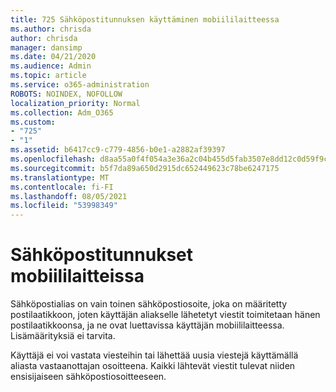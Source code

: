 ```yaml
---
title: 725 Sähköpostitunnuksen käyttäminen mobiililaitteessa
ms.author: chrisda
author: chrisda
manager: dansimp
ms.date: 04/21/2020
ms.audience: Admin
ms.topic: article
ms.service: o365-administration
ROBOTS: NOINDEX, NOFOLLOW
localization_priority: Normal
ms.collection: Adm_O365
ms.custom:
- "725"
- "1"
ms.assetid: b6417cc9-c779-4856-b0e1-a2882af39397
ms.openlocfilehash: d8aa55a0f4f054a3e36a2c04b455d5fab3507e8dd12c0d59f9c05e1e21374468
ms.sourcegitcommit: b5f7da89a650d2915dc652449623c78be6247175
ms.translationtype: MT
ms.contentlocale: fi-FI
ms.lasthandoff: 08/05/2021
ms.locfileid: "53998349"
---
```

# <a name="email-aliases-on-mobile-devices"></a>Sähköpostitunnukset mobiililaitteissa

Sähköpostialias on vain toinen sähköpostiosoite, joka on määritetty postilaatikkoon, joten käyttäjän aliakselle lähetetyt viestit toimitetaan hänen postilaatikkoonsa, ja ne ovat luettavissa käyttäjän mobiililaitteessa. Lisämäärityksiä ei tarvita.

Käyttäjä ei voi vastata viesteihin tai lähettää uusia viestejä käyttämällä aliasta vastaanottajan osoitteena. Kaikki lähtevät viestit tulevat niiden ensisijaiseen sähköpostiosoitteeseen.
